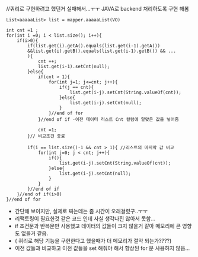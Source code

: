 //쿼리로 구현하려고 했던거 실패해서...ㅜㅜ JAVA로 backend 처리하도록 구현 해봄

```
List<aaaaaList> list = mapper.aaaaaList(VO)

int cnt =1 ;
for(int i =0; i < list.size(); i++){
    if(i>0){
        if(list.get(i).getA().equals(list.get(i-1).getA())
        &&list.get(i).getB().equals(list.get(i-1).getB()) && ...
        ){
            cnt ++;
            list.get(i-1).setCnt(null);
        }else{
            if(cnt > 1){
                for(int j=1; j<=cnt; j++){
                    if(j == cnt){
                        list.get(i-j).setCnt(String.valueOf(cnt));
                    }else{
                        list.get(i-j).setCnt(null);
                    }
                }//end of for
            }//end of if -이전 데이터 리스트 Cnt 컬럼에 알맞은 값을 넣어줌

            cnt =1;
        }// 비교조건 종료

        if(i == list.size()-1 && cnt > 1){ //리스트의 마지막 값 비교
            for(int j=0; j < cnt; j++){
                if(){
                    list.get(i-j).setCnt(String.valueOf(cnt));
                }else{
                    list.get(i-j).setCnt(null);
                }
            }
        }//end of if
    }//end of if(i>0)
}//end of for

```

- 간단해 보이지만, 실제로 짜는데는 좀 시간이 오래걸렸구..ㅜㅜ
- 리팩토링이 필요한것 같은 코드 인데 사실 생각나진 않아서 못함...
- if 조건문과 반복문만 사용했고 데이터의 값들이 크지 않을거 같아 메모리에 큰 영향도 없을거 같음.
- ( 쿼리로 해당 기능을 구현한다고 했을때가 더 메모리가 절약 되는가????)
- 이전 값들과 비교하고 이전 값들을 set 해줘야 해서 향상된 for 문 사용하지 않음...
